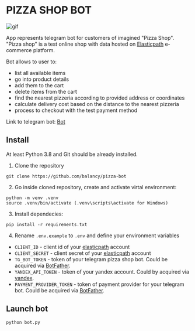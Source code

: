# PIZZA SHOP BOT

![gif](https://s10.gifyu.com/images/pizza_bot.gif)

App represents telegram bot for customers of imagined "Pizza Shop". "Pizza shop" is a test online shop with data hosted on [Elasticpath](https://www.elasticpath.com/) e-commerce platform.

Bot allows to user to:
- list all available items
- go into product details
- add them to the cart
- delete items from the cart
- find the nearest pizzeria according to provided address or coordinates
- calculate delivery cost based on the distance to the nearest pizzeria
- process to checkout with the test payment method

Link to telegram bot: [Bot](https://t.me/devman_pizzza_bot)

## Install

At least Python 3.8 and Git should be already installed.

1. Clone the repository
```
git clone https://github.com/balancy/pizza-bot
```

2. Go inside cloned repository, create and activate virtal environment:
```console
python -m venv .venv
source .venv/bin/activate (.venv\scripts\activate for Windows)
```

3. Install dependecies:
```console
pip install -r requirements.txt
```

4. Rename `.env.example` to `.env` and define your environment variables

- `CLIENT_ID` - client id of your [elasticpath](https://www.elasticpath.com/) account
- `CLIENT_SECRET` - client secret of your [elasticpath](https://www.elasticpath.com/) account
- `TG_BOT_TOKEN` - token of your telegram pizza shop bot. Could be acquired via [BotFather](https://t.me/BotFather).
- `YANDEX_API_TOKEN` - token of your yandex account. Could by acquired via [yandex](https://developer.tech.yandex.ru/services/).
- `PAYMENT_PROVIDER_TOKEN` - token of payment provider for your telegram bot. Could be acquired via [BotFather](https://t.me/BotFather).

## Launch bot

```console
python bot.py
```
